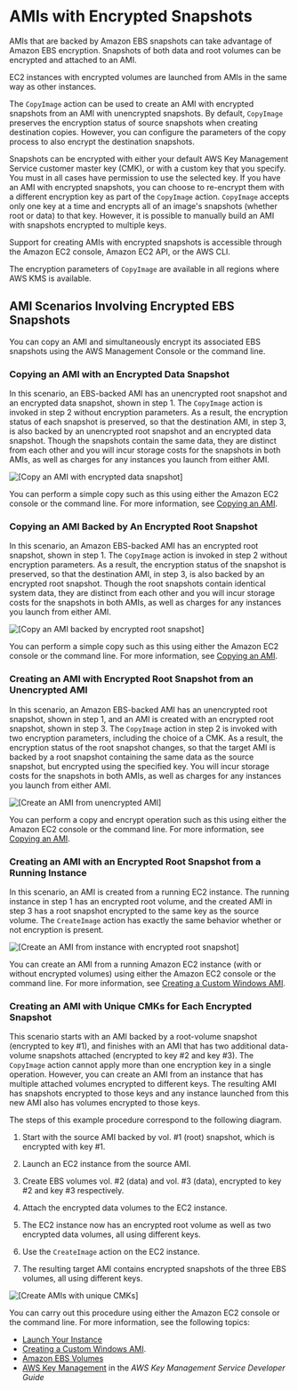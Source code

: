 # AMIs with Encrypted Snapshots<a name="AMIEncryption"></a>

AMIs that are backed by Amazon EBS snapshots can take advantage of Amazon EBS encryption\. Snapshots of both data and root volumes can be encrypted and attached to an AMI\.

EC2 instances with encrypted volumes are launched from AMIs in the same way as other instances\. 

The `CopyImage` action can be used to create an AMI with encrypted snapshots from an AMI with unencrypted snapshots\. By default, `CopyImage` preserves the encryption status of source snapshots when creating destination copies\. However, you can configure the parameters of the copy process to also encrypt the destination snapshots\. 

Snapshots can be encrypted with either your default AWS Key Management Service customer master key \(CMK\), or with a custom key that you specify\. You must in all cases have permission to use the selected key\. If you have an AMI with encrypted snapshots, you can choose to re\-encrypt them with a different encryption key as part of the `CopyImage` action\. `CopyImage` accepts only one key at a time and encrypts all of an image's snapshots \(whether root or data\) to that key\. However, it is possible to manually build an AMI with snapshots encrypted to multiple keys\.

Support for creating AMIs with encrypted snapshots is accessible through the Amazon EC2 console, Amazon EC2 API, or the AWS CLI\. 

The encryption parameters of `CopyImage` are available in all regions where AWS KMS is available\.

## AMI Scenarios Involving Encrypted EBS Snapshots<a name="AMIEncryption_scenarios"></a>

You can copy an AMI and simultaneously encrypt its associated EBS snapshots using the AWS Management Console or the command line\.

### Copying an AMI with an Encrypted Data Snapshot<a name="copy-ami-encrypted-snapshot"></a>

In this scenario, an EBS\-backed AMI has an unencrypted root snapshot and an encrypted data snapshot, shown in step 1\. The `CopyImage` action is invoked in step 2 without encryption parameters\. As a result, the encryption status of each snapshot is preserved, so that the destination AMI, in step 3, is also backed by an unencrypted root snapshot and an encrypted data snapshot\. Though the snapshots contain the same data, they are distinct from each other and you will incur storage costs for the snapshots in both AMIs, as well as charges for any instances you launch from either AMI\.

![\[Copy an AMI with encrypted data snapshot\]](http://docs.aws.amazon.com/AWSEC2/latest/WindowsGuide/images/ami-to-ami-mixed.png)

You can perform a simple copy such as this using either the Amazon EC2 console or the command line\. For more information, see [Copying an AMI](CopyingAMIs.md)\.

### Copying an AMI Backed by An Encrypted Root Snapshot<a name="copy-ami-encrypted-root-snapshot"></a>

In this scenario, an Amazon EBS\-backed AMI has an encrypted root snapshot, shown in step 1\. The `CopyImage` action is invoked in step 2 without encryption parameters\. As a result, the encryption status of the snapshot is preserved, so that the destination AMI, in step 3, is also backed by an encrypted root snapshot\. Though the root snapshots contain identical system data, they are distinct from each other and you will incur storage costs for the snapshots in both AMIs, as well as charges for any instances you launch from either AMI\.

![\[Copy an AMI backed by encrypted root snapshot\]](http://docs.aws.amazon.com/AWSEC2/latest/WindowsGuide/images/ami-to-ami-encrypted.png)

You can perform a simple copy such as this using either the Amazon EC2 console or the command line\. For more information, see [Copying an AMI](CopyingAMIs.md)\.

### Creating an AMI with Encrypted Root Snapshot from an Unencrypted AMI<a name="create-ami-encrypted-root-snapshot"></a>

In this scenario, an Amazon EBS\-backed AMI has an unencrypted root snapshot, shown in step 1, and an AMI is created with an encrypted root snapshot, shown in step 3\. The `CopyImage` action in step 2 is invoked with two encryption parameters, including the choice of a CMK\. As a result, the encryption status of the root snapshot changes, so that the target AMI is backed by a root snapshot containing the same data as the source snapshot, but encrypted using the specified key\. You will incur storage costs for the snapshots in both AMIs, as well as charges for any instances you launch from either AMI\.

![\[Create an AMI from unencrypted AMI\]](http://docs.aws.amazon.com/AWSEC2/latest/WindowsGuide/images/ami-to-ami-convert.png)

You can perform a copy and encrypt operation such as this using either the Amazon EC2 console or the command line\. For more information, see [Copying an AMI](CopyingAMIs.md)\.

### Creating an AMI with an Encrypted Root Snapshot from a Running Instance<a name="create-ami-encrypted-root-snapshot-instance"></a>

In this scenario, an AMI is created from a running EC2 instance\. The running instance in step 1 has an encrypted root volume, and the created AMI in step 3 has a root snapshot encrypted to the same key as the source volume\. The `CreateImage` action has exactly the same behavior whether or not encryption is present\.

![\[Create an AMI from instance with encrypted root snapshot\]](http://docs.aws.amazon.com/AWSEC2/latest/WindowsGuide/images/running-instance-encrypted.png)

You can create an AMI from a running Amazon EC2 instance \(with or without encrypted volumes\) using either the Amazon EC2 console or the command line\. For more information, see [Creating a Custom Windows AMI](Creating_EBSbacked_WinAMI.md)\. 

### Creating an AMI with Unique CMKs for Each Encrypted Snapshot<a name="create-ami-encrypted-snapshot-cmk"></a>

This scenario starts with an AMI backed by a root\-volume snapshot \(encrypted to key \#1\), and finishes with an AMI that has two additional data\-volume snapshots attached \(encrypted to key \#2 and key \#3\)\. The `CopyImage` action cannot apply more than one encryption key in a single operation\. However, you can create an AMI from an instance that has multiple attached volumes encrypted to different keys\. The resulting AMI has snapshots encrypted to those keys and any instance launched from this new AMI also has volumes encrypted to those keys\.

The steps of this example procedure correspond to the following diagram\.

1. Start with the source AMI backed by vol\. \#1 \(root\) snapshot, which is encrypted with key \#1\.

1. Launch an EC2 instance from the source AMI\.

1. Create EBS volumes vol\. \#2 \(data\) and vol\. \#3 \(data\), encrypted to key \#2 and key \#3 respectively\.

1. Attach the encrypted data volumes to the EC2 instance\.

1. The EC2 instance now has an encrypted root volume as well as two encrypted data volumes, all using different keys\.

1. Use the `CreateImage` action on the EC2 instance\.

1. The resulting target AMI contains encrypted snapshots of the three EBS volumes, all using different keys\.

![\[Create AMIs with unique CMKs\]](http://docs.aws.amazon.com/AWSEC2/latest/WindowsGuide/images/multi-key.png)

You can carry out this procedure using either the Amazon EC2 console or the command line\. For more information, see the following topics:
+ [Launch Your Instance](LaunchingAndUsingInstances.md)
+ [Creating a Custom Windows AMI](Creating_EBSbacked_WinAMI.md)\.
+ [Amazon EBS Volumes](EBSVolumes.md)
+ [AWS Key Management](http://docs.aws.amazon.com/kms/latest/developerguide/getting-started.html) in the *AWS Key Management Service Developer Guide*